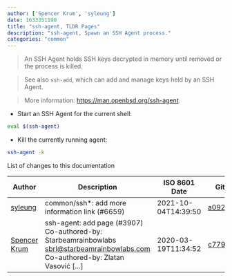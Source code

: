 ```yaml
---
author: ['Spencer Krum', 'syleung']
date: 1633351190
title: "ssh-agent, TLDR Pages"
description: "ssh-agent, Spawn an SSH Agent process."
categories: "common"
---
```

> An SSH Agent holds SSH keys decrypted in memory until removed or the process is killed.

> See also `ssh-add`, which can add and manage keys held by an SSH Agent.

> More information: <https://man.openbsd.org/ssh-agent>.

- Start an SSH Agent for the current shell:

```bash
eval $(ssh-agent)
```

- Kill the currently running agent:

```bash
ssh-agent -k
```
List of changes to this documentation


Author | Description | ISO 8601 Date | GitHub link
------|-----|-----|-----
[syleung](mailto:syleung@users.noreply.github.com) | common/ssh*: add more information link (#6659) | 2021-10-04T14:39:50 | [a092be52d7de](https://github.com/tldr-pages/tldr/commit/a092be52d7ded26ec56154160c90900c6338e76d)
[Spencer Krum](mailto:nibz@spencerkrum.com) | ssh-agent: add page (#3907) Co-authored-by: Starbeamrainbowlabs <sbrl@starbeamrainbowlabs.com> Co-authored-by: Zlatan Vasović [...] | 2020-03-19T11:34:52 | [c779c21a447d](https://github.com/tldr-pages/tldr/commit/c779c21a447d00dc93d07de01291e96bda29a1eb)

